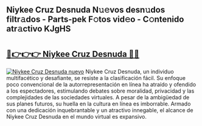 ## Niykee Cruz Desnuda N𝚞𝚎vos desn𝚞dos filtr𝚊dos - Parts-pek F𝚘tos vid𝚎o - C𝚘ntenido atr𝚊ctivo KJgHS

# <h2><a href="http://mbbmxgq.tromn.icu/?c=Niykee+Cruz+Desnuda">🔗👉👉👉 Niykee Cruz Desnuda 🔗🔗</a></h2>

[![Niykee Cruz Desnuda nuevo](https://i.imgur.com/pEAQMta.gif)](http://mbbmxgq.tromn.icu/?c=Niykee+Cruz+Desnuda)
Niykee Cruz Desnuda, un individuo multifacético y desafiante, se resiste a la clasificación fácil. Su enfoque poco convencional de la autorrepresentación en línea ha atraído y ofendido a los espectadores, estimulando debates sobre moralidad, privacidad y las complejidades de las sociedades virtuales. A pesar de la ambigüedad de sus planes futuros, su huella en la cultura en línea es imborrable. Armado con una dedicación inquebrantable y un atractivo innegable, el alcance de Niykee Cruz Desnuda en el mundo virtual es expansivo.
